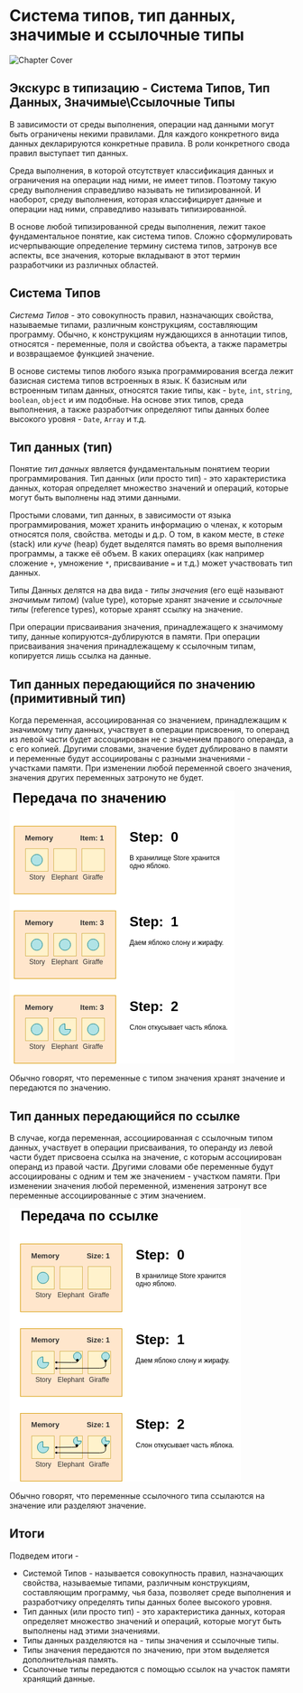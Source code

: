 # Система типов, тип данных, значимые и ссылочные типы

![Chapter Cover](./images/chapter-cover.png)

## Экскурс в типизацию - Система Типов, Тип Данных, Значимые\Ссылочные Типы

В зависимости от среды выполнения, операции над данными могут быть ограничены некими правилами. Для каждого конкретного вида данных декларируются конкретные правила. В роли конкретного свода правил выступает тип данных.

Среда выполнения, в которой отсутствует классификация данных и ограничения на операции над ними, не имеет типов. Поэтому такую среду выполнения справедливо называть не типизированной. И наоборот, среду выполнения, которая классифицирует данные и операции над ними, справедливо называть типизированной.

В основе любой типизированной среды выполнения, лежит такое фундаментальное понятие, как система типов. Сложно сформулировать исчерпывающие определение термину система типов, затронув все аспекты, все значения, которые вкладывают в этот термин разработчики из различных областей.

## Система Типов

_Система Типов_ - это совокупность правил, назначающих свойства, называемые типами, различным конструкциям, составляющим программу. Обычно, к конструкциям нуждающихся в аннотации типов, относятся - переменные, поля и свойства объекта, а также параметры и возвращаемое функцией значение.

В основе системы типов любого языка программирования всегда лежит базисная система типов встроенных в язык. К базисным или встроенным типам данных, относятся такие типы, как - `byte`, `int`, `string`, `boolean`, `object` и им подобные. На основе этих типов, среда выполнения, а также разработчик определяют типы данных более высокого уровня - `Date`, `Array` и т.д.

## Тип данных (тип)

Понятие _тип данных_ является фундаментальным понятием теории программирования. Тип данных (или просто тип) - это характеристика данных, которая определяет множество значений и операций, которые могут быть выполнены над этими данными.

Простыми словами, тип данных, в зависимости от языка программирования, может хранить информацию о членах, к которым относятся поля, свойства. методы и д.р. О том, в каком месте, в _стеке_ (stack) или _куче_ (heap) будет выделятся память во время выполнения программы, а также её объем. В каких операциях (как например сложение `+`, умножение `*`, присваивание `=` и т.д.) может участвовать тип данных.

Типы Данных делятся на два вида - _типы значения_ (его ещё называют _значимым типом_) (value type), которые хранят значение и _ссылочные типы_ (reference types), которые хранят ссылку на значение.

При операции присваивания значения, принадлежащего к значимому типу, данные копируются-дублируются в памяти. При операции присваивания значения принадлежащему к ссылочным типам, копируется лишь ссылка на данные.

## Тип данных передающийся по значению (примитивный тип)

Когда переменная, ассоциированная со значением, принадлежащим к значимому типу данных, участвует в операции присвоения, то операнд из левой части будет ассоциирован не с значением правого операнда, а с его копией. Другими словами, значение будет дублировано в памяти и переменные будут ассоциированы с разными значениями - участками памяти. При изменении любой переменной своего значения, значения других переменных затронуто не будет.

![](./images/type-conversion-value-type.png)

Обычно говорят, что переменные с типом значения хранят значение и передаются по значению.

## Тип данных передающийся по ссылке

В случае, когда переменная, ассоциированная с ссылочным типом данных, участвует в операции присваивания, то операнду из левой части будет присвоена ссылка на значение, с которым ассоциирован операнд из правой части. Другими словами обе переменные будут ассоциированы с одним и тем же значением - участком памяти. При изменении значения любой переменной, изменения затронут все переменные ассоциированные с этим значением.

![](./images/type-conversion-ref-type.png)

Обычно говорят, что переменные ссылочного типа ссылаются на значение или разделяют значение.

## Итоги

Подведем итоги -

-   Системой Типов - называется совокупность правил, назначающих свойства, называемые типами, различным конструкциям, составляющим программу, чья база, позволяет среде выполнения и разработчику определять типы данных более высокого уровня.
-   Тип данных (или просто тип) - это характеристика данных, которая определяет множество значений и операций, которые могут быть выполнены над этими значениями.
-   Типы данных разделяются на - типы значения и ссылочные типы.
-   Типы значения передаются по значению, при этом выделяется дополнительная память.
-   Ссылочные типы передаются с помощью ссылок на участок памяти хранящий данные.
